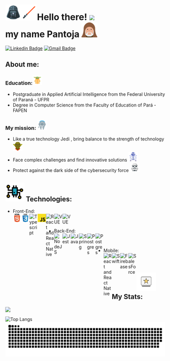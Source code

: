 # <img src="https://github.com/antoniopantoja/antoniopantoja/blob/main/assets/icons8-darth-vader.svg" width="50"><img src="https://github.com/antoniopantoja/antoniopantoja/blob/main/assets/icons8-sabre-de-luz.svg" width="50">Hello there!  <img src="https://media.giphy.com/media/hvRJCLFzcasrR4ia7z/giphy.gif" width="50"> <br/> my name Pantoja <img src="https://github.com/antoniopantoja/antoniopantoja/blob/main/assets/iconfinder_obiwan-kenobi_1626629.svg" width="50">

[![Linkedin Badge](https://img.shields.io/badge/-LinkedIn-blue?style=flat-square&logo=Linkedin&logoColor=white)]()
[![Gmail Badge](https://img.shields.io/badge/-Gmail-c14438?style=flat-square&logo=Gmail&logoColor=white)](mailto:)

## About me:

### Education:<img src="https://github.com/antoniopantoja/antoniopantoja/blob/main/assets/icons8-baby-yoda.svg" width="30">

- Postgraduate in Applied Artificial Intelligence from the Federal University of Paraná - UFPR
- Degree in Computer Science from the Faculty of Education of Pará - FAPEN 

### My mission: <img src="https://github.com/antoniopantoja/antoniopantoja/blob/main/assets/icons8-star-wars-falcão-do-milênio-96.png" width="30">
- Like a true technology Jedi 
, bring balance to the strength of technology <img src="https://github.com/antoniopantoja/antoniopantoja/blob/main/assets/icons8-yoda.svg" width="30">
- Face complex challenges and find innovative solutions <img src="https://github.com/antoniopantoja/antoniopantoja/blob/main/assets/icons8-r2-d2.svg" width="30">
- Protect against the dark side of the cybersecurity force <img src="https://github.com/antoniopantoja/antoniopantoja/blob/main/assets/icons8-soldado-star-wars.svg" width="30">

## <img src="https://github.com/antoniopantoja/antoniopantoja/blob/main/assets/iconfinder_EXPAND_ICONFINDER_COLOR_TECHNOLOGY-01_3970121.svg" width="60"> Technologies:

  - Front-End: <div>
    <img align="left" alt="HTML5" width="26px" src="https://raw.githubusercontent.com/github/explore/80688e429a7d4ef2fca1e82350fe8e3517d3494d/topics/html/html.png" />
    <img align="left" alt="CSS3" width="26px" src="https://raw.githubusercontent.com/github/explore/80688e429a7d4ef2fca1e82350fe8e3517d3494d/topics/css/css.png" />
    <img align="left" alt="Typescript" width="26px" src="https://www.vectorlogo.zone/logos/typescriptlang/typescriptlang-icon.svg"/> 
    <img align="left" alt="Javascript" width="26px" src="https://github.com/antoniopantoja/antoniopantoja/blob/main/assets/javascript-js-logo-2949701702-seeklogo.com.png"/> 
    <img align="left" alt="React and React Native" width="26px" src="https://www.vectorlogo.zone/logos/reactjs/reactjs-icon.svg"/>
    <img align="left" alt="VUE" width="26px" src="https://www.vectorlogo.zone/logos/vuejs/vuejs-icon.svg"/> 
    <img align="left" alt="VUE" width="26px" src="https://www.vectorlogo.zone/logos/angular/angular-icon.svg"/> 
    </div>
  
  <br/>
  
  - Back-End: <div>
    <img align="left" alt="NodeJS" width="26px" src="https://www.vectorlogo.zone/logos/nodejs/nodejs-icon.svg"/> 
    <img align="left" alt="Jest" width="26px" src="https://www.vectorlogo.zone/logos/jestjsio/jestjsio-icon.svg"/>
    <img align="left" alt="Java" width="26px" src="https://www.vectorlogo.zone/logos/java/java-icon.svg"/>
    <img align="left" alt="Spring" width="26px" src="https://www.vectorlogo.zone/logos/springio/springio-icon.svg"/>
    <img align="left" alt="Postgres" width="26px" src="https://www.vectorlogo.zone/logos/postgresql/postgresql-icon.svg"/> 
    <img align="left" alt="Postgres" width="26px" src="https://www.vectorlogo.zone/logos/dotnet/dotnet-icon.svg"/> 
   </div>
   
   <br/>
  
  - Mobile: <div>
    <img align="left" alt="React and React Native" width="26px" src="https://www.vectorlogo.zone/logos/reactjs/reactjs-icon.svg"/>
    <img align="left" alt="Swift" width="26px" src="https://www.vectorlogo.zone/logos/swift/swift-icon.svg"/>
    <img align="left" alt="Firebase" width="26px" src="https://www.vectorlogo.zone/logos/firebase/firebase-icon.svg"/>
    <img align="left" alt="SalesForce" width="26px" src="https://www.vectorlogo.zone/logos/salesforce/salesforce-icon.svg"/>
   </div>

<br/>

## <img src="https://github.com/antoniopantoja/antoniopantoja/blob/main/assets/iconfinder_JD-12_2259880.svg" width="60"> My Stats:

<img align="center" src="https://github-readme-stats.vercel.app/api?username=antoniopantoja&bg_color=30,e96443,904e95&text_color=fff&count_private=true&show_icons=true&line_height=40&icon_color=fff&title_color=fff&hide_border=true"/>
                         
![Top Langs](https://github-readme-stats.vercel.app/api/top-langs/?username=antoniopantoja&bg_color=30,e96443,904e95&text_color=fff&count_private=false&icon_color=fff&title_color=fff&hide_border=true&hide=css,html,jupyter%20notebook)
<br>
<img src="https://github.com/antoniopantoja/antoniopantoja/blob/main/assets/github-user-contribution.svg">


